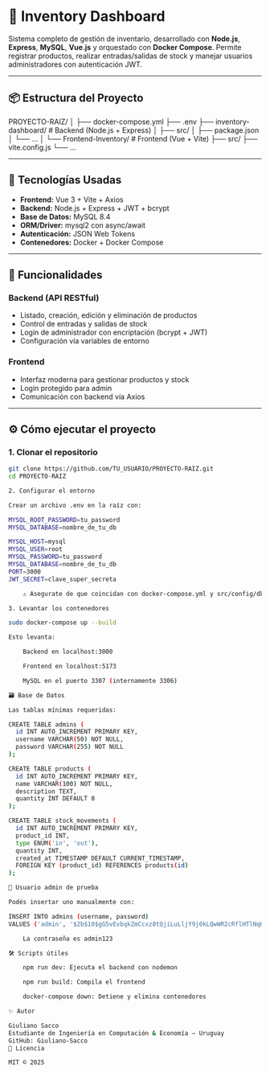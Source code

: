 # 🧾 Inventory Dashboard

Sistema completo de gestión de inventario, desarrollado con **Node.js**, **Express**, **MySQL**, **Vue.js** y orquestado con **Docker Compose**. Permite registrar productos, realizar entradas/salidas de stock y manejar usuarios administradores con autenticación JWT.

---

## 📦 Estructura del Proyecto

PROYECTO-RAIZ/
│
├── docker-compose.yml
├── .env
├── inventory-dashboard/ # Backend (Node.js + Express)
│ ├── src/
│ ├── package.json
│ └── ...
│
└── Frontend-Inventory/ # Frontend (Vue + Vite)
├── src/
├── vite.config.js
└── ...


---

## 🚀 Tecnologías Usadas

- **Frontend:** Vue 3 + Vite + Axios
- **Backend:** Node.js + Express + JWT + bcrypt
- **Base de Datos:** MySQL 8.4
- **ORM/Driver:** mysql2 con async/await
- **Autenticación:** JSON Web Tokens
- **Contenedores:** Docker + Docker Compose

---

## 🧠 Funcionalidades

### Backend (API RESTful)
- Listado, creación, edición y eliminación de productos
- Control de entradas y salidas de stock
- Login de administrador con encriptación (bcrypt + JWT)
- Configuración vía variables de entorno

### Frontend
- Interfaz moderna para gestionar productos y stock
- Login protegido para admin
- Comunicación con backend vía Axios

---

## ⚙️ Cómo ejecutar el proyecto

### 1. Clonar el repositorio

```bash
git clone https://github.com/TU_USUARIO/PROYECTO-RAIZ.git
cd PROYECTO-RAIZ

2. Configurar el entorno

Crear un archivo .env en la raíz con:

MYSQL_ROOT_PASSWORD=tu_password
MYSQL_DATABASE=nombre_de_tu_db

MYSQL_HOST=mysql
MYSQL_USER=root
MYSQL_PASSWORD=tu_password
MYSQL_DATABASE=nombre_de_tu_db
PORT=3000
JWT_SECRET=clave_super_secreta

    ⚠️ Asegurate de que coincidan con docker-compose.yml y src/config/db.js.

3. Levantar los contenedores

sudo docker-compose up --build

Esto levanta:

    Backend en localhost:3000

    Frontend en localhost:5173

    MySQL en el puerto 3307 (internamente 3306)

🗃️ Base de Datos

Las tablas mínimas requeridas:

CREATE TABLE admins (
  id INT AUTO_INCREMENT PRIMARY KEY,
  username VARCHAR(50) NOT NULL,
  password VARCHAR(255) NOT NULL
);

CREATE TABLE products (
  id INT AUTO_INCREMENT PRIMARY KEY,
  name VARCHAR(100) NOT NULL,
  description TEXT,
  quantity INT DEFAULT 0
);

CREATE TABLE stock_movements (
  id INT AUTO_INCREMENT PRIMARY KEY,
  product_id INT,
  type ENUM('in', 'out'),
  quantity INT,
  created_at TIMESTAMP DEFAULT CURRENT_TIMESTAMP,
  FOREIGN KEY (product_id) REFERENCES products(id)
);

🧪 Usuario admin de prueba

Podés insertar uno manualmente con:

INSERT INTO admins (username, password)
VALUES ('admin', '$2b$10$gG5vEvbqkZmCcxz8tQjiLuLljY9j0kLQwWR2cRflHTlNqHdPV3oLS');

    La contraseña es admin123

🛠️ Scripts útiles

    npm run dev: Ejecuta el backend con nodemon

    npm run build: Compila el frontend

    docker-compose down: Detiene y elimina contenedores

✨ Autor

Giuliano Sacco
Estudiante de Ingeniería en Computación & Economía – Uruguay
GitHub: Giuliano-Sacco
📃 Licencia

MIT © 2025

